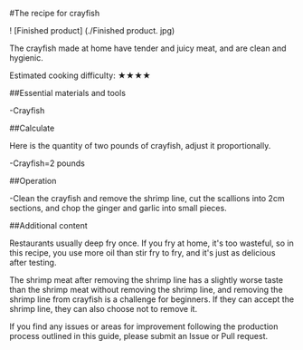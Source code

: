 #The recipe for crayfish

! [Finished product] (./Finished product. jpg)

The crayfish made at home have tender and juicy meat, and are clean and hygienic.

Estimated cooking difficulty: ★★★★

##Essential materials and tools

-Crayfish

##Calculate

Here is the quantity of two pounds of crayfish, adjust it proportionally.

-Crayfish=2 pounds

##Operation

-Clean the crayfish and remove the shrimp line, cut the scallions into 2cm sections, and chop the ginger and garlic into small pieces.

##Additional content

Restaurants usually deep fry once. If you fry at home, it's too wasteful, so in this recipe, you use more oil than stir fry to fry, and it's just as delicious after testing.

The shrimp meat after removing the shrimp line has a slightly worse taste than the shrimp meat without removing the shrimp line, and removing the shrimp line from crayfish is a challenge for beginners. If they can accept the shrimp line, they can also choose not to remove it.

If you find any issues or areas for improvement following the production process outlined in this guide, please submit an Issue or Pull request.